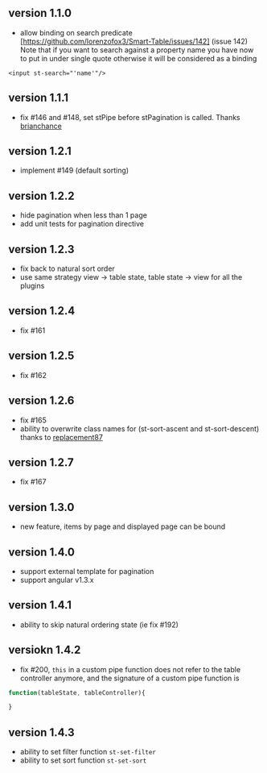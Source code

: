 ## version 1.1.0

* allow binding on search predicate [https://github.com/lorenzofox3/Smart-Table/issues/142] (issue 142)
Note that if you want to search against a property name you have now to put in under single quote otherwise it will be considered as a binding
```markup
<input st-search="'name'"/>
```

## version 1.1.1

* fix #146 and #148, set stPipe before stPagination is called. Thanks [brianchance](https://github.com/brianchance)

## version 1.2.1

* implement #149 (default sorting)

## version 1.2.2

* hide pagination when less than 1 page
* add unit tests for pagination directive

## version 1.2.3

* fix back to natural sort order
* use same strategy view -> table state, table state -> view for all the plugins

## version 1.2.4

* fix #161 

## version 1.2.5

* fix #162

## version 1.2.6

* fix #165
* ability to overwrite class names for (st-sort-ascent and st-sort-descent) thanks to [replacement87](https://github.com/replacement87)

## version 1.2.7

* fix #167

## version 1.3.0

* new feature, items by page and displayed page can be bound

## version 1.4.0

* support external template for pagination
* support angular v1.3.x

## version 1.4.1

* ability to skip natural ordering state (ie fix #192)

## versiokn 1.4.2

* fix #200, `this` in a custom pipe function does not refer to the table controller anymore, and the signature of a custom pipe function is
```javascript
function(tableState, tableController){

}
```

## version 1.4.3

* ability to set filter function <code>st-set-filter</code>
* ability to set sort function <code>st-set-sort</code>